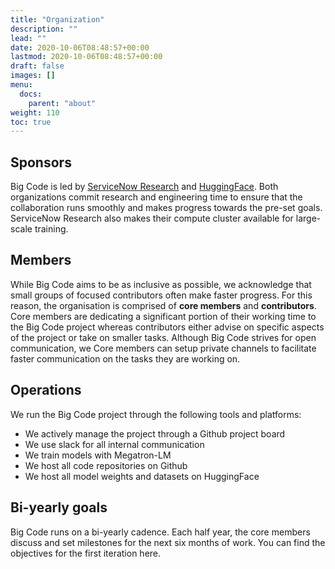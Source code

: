 ```yaml
---
title: "Organization"
description: ""
lead: ""
date: 2020-10-06T08:48:57+00:00
lastmod: 2020-10-06T08:48:57+00:00
draft: false
images: []
menu:
  docs:
    parent: "about"
weight: 110
toc: true
---
```


## Sponsors
Big Code is led by [ServiceNow Research](https://servicenow.com/research) and [HuggingFace](https://huggingface.co). Both organizations commit research and engineering time to ensure that the collaboration runs smoothly and makes progress towards the pre-set goals. ServiceNow Research also makes their compute cluster available for large-scale training. 

## Members
While Big Code aims to be as inclusive as possible, we acknowledge that small groups of focused contributors often make faster progress. For this reason, the organisation is comprised of **core members** and **contributors**. Core members are dedicating a significant portion of their working time to the Big Code project whereas contributors either advise on specific aspects of the project or take on smaller tasks. Although Big Code strives for open communication, we Core members can setup private channels to facilitate faster communication on the tasks they are working on. 

## Operations
We run the Big Code project through the following tools and platforms:
- We actively manage the project through a Github project board
- We use slack for all internal communication
- We train models with Megatron-LM 
- We host all code repositories on Github
- We host all model weights and datasets on HuggingFace

## Bi-yearly goals
Big Code runs on a bi-yearly cadence. Each half year, the core members discuss and set milestones for the next six months of work. You can find the objectives for the first iteration here. 
